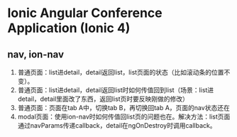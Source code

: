 # Ionic Angular Conference Application (Ionic 4)

## nav, ion-nav

1. 普通页面：list进detail，detail返回list，list页面的状态（比如滚动条的位置不变）。
2. 普通页面：list进detail，detail返回list时如何传值回到list（场景：list进detail，detail里面改了东西，返回list页时要反映刚做的修改）
3. 普通页面：页面在tab A中，切换tab B，再切换回tab A，页面的nav状态还在
4. modal页面：使用ion-nav时如何传值回list页的问题也在。解决方法：list页面通过navParams传递callback，detail在ngOnDestroy时调用callback。